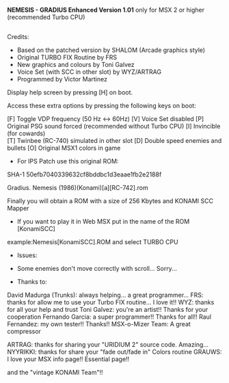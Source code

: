 
**NEMESIS - GRADIUS Enhanced Version 1.01**
only for MSX 2 or higher (recommended Turbo CPU)
##


Credits:
- Based on the patched version by SHALOM  (Arcade graphics style)
- Original TURBO FIX Routine by FRS
- New graphics and colours by Toni Galvez
- Voice Set (with SCC in other slot) by WYZ/ARTRAG
- Programmed by Victor Martinez    

Display help screen by pressing [H] on boot.

Access these extra options by pressing the following keys on boot:

[F] Toggle VDP frequency  (50 Hz <-> 60Hz)
[V] Voice Set disabled
[P] Original PSG sound forced (recommended without Turbo CPU)
[I] Invincible (for cowards)	
[T] Twinbee (RC-740) simulated in other slot
[D] Double speed enemies and bullets
[O] Original MSX1 colors in game
              

* For IPS Patch use this original ROM: 

SHA-1
50efb7040339632cf8bddbc1d3eaae1fb2e2188f	

Gradius. Nemesis (1986)(Konami)[a][RC-742].rom

Finally you will obtain a ROM with a size of 256 Kbytes and KONAMI SCC Mapper


* If you want to play it in Web MSX put in the name of the ROM [KonamiSCC]

example:Nemesis[KonamiSCC].ROM      and select TURBO CPU



* Issues:

- Some enemies don't move correctly with scroll... Sorry...

* Thanks to:

David Madurga (Trunks): always helping... a great programmer...
FRS: thanks for allow me to use your Turbo FIX routine... I love it!!
WYZ: thanks for all your help and trust
Toni Galvez: you're an artist!! Thanks for your cooperation
Fernando Garcia: a super programmer!! Thanks for all!!
Raul Fernandez: my own tester!! Thanks!!
MSX-o-Mizer Team: A great compressor

ARTRAG: thanks for sharing your "URIDIUM 2" source code. Amazing...
NYYRIKKI: thanks for share your "fade out/fade in" Colors routine
GRAUWS: I love your MSX info page!! Essential page!!

and the "vintage KONAMI Team"!!
